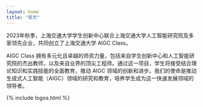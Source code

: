 ```yaml
---
layout: home
title: "首页"
---
```


2023年秋季，上海交通大学学生创新中心联合上海交通大学人工智能研究院及多家领先企业，共同创立了上海交通大学 AIGC Class。

AIGC Class 拥有多元化且卓越的师资力量，包括来自学生创新中心和人工智能研究院的杰出教师，以及来自业界的顶尖工程师。通过这一项目，学生将接受结合理论知识和实践技能的全面教育，推动 AIGC 领域的创新和进步。我们的使命是推动生成式人工智能（AIGC）领域的研究和教育，培养学生成为这一快速发展领域的领导者。

{% include logos.html %}
